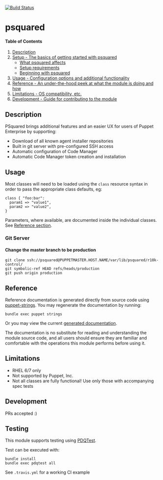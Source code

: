 [![Build Status](https://travis-ci.org/GeoffWilliams/declarativesystems.svg?branch=master)](https://travis-ci.org/declarativesystems/psquared)
# psquared

#### Table of Contents

1. [Description](#description)
1. [Setup - The basics of getting started with psquared](#setup)
    * [What psquared affects](#what-psquared-affects)
    * [Setup requirements](#setup-requirements)
    * [Beginning with psquared](#beginning-with-psquared)
1. [Usage - Configuration options and additional functionality](#usage)
1. [Reference - An under-the-hood peek at what the module is doing and how](#reference)
1. [Limitations - OS compatibility, etc.](#limitations)
1. [Development - Guide for contributing to the module](#development)

## Description

PSquared brings additional features and an easier UX for users of Puppet Enterprise by supporting:
* Download of all known agent installer repositories
* Built in git server with pre-configured SSH access
* Automatic configuration of Code Manager
* Automatic Code Manager token creation and installation


## Usage

Most classes will need to be loaded using the `class` resource syntax in order to pass the appropriate class defaults, eg:

```puppet
class { "foo:bar":
  param1 => "value1",
  param2 => "value2",
}
```

Parameters, where available, are documented inside the individual classes.  See [Reference section](#reference).

### Git Server
#### Change the master branch to be production
```shell
git clone ssh://psquared@PUPPETMASTER.HOST.NAME/var/lib/psquared/r10k-control/
git symbolic-ref HEAD refs/heads/production
git push origin production
```


## Reference
Reference documentation is generated directly from source code using [puppet-strings](https://github.com/puppetlabs/puppet-strings).  You may regenerate the documentation by running:

```shell
bundle exec puppet strings
```

Or you may view the current [generated documentation](https://rawgit.com/GeoffWilliams/psquared/master/doc/index.html).

The documentation is no substitute for reading and understanding the module source code, and all users should ensure they are familiar and comfortable with the operations this module performs before using it.

## Limitations
* RHEL 6/7 only
* Not supported by Puppet, Inc.
* Not all classes are fully functional!  Use only those with accompanying spec tests


## Development

PRs accepted :)

## Testing
This module supports testing using [PDQTest](https://github.com/GeoffWilliams/pdqtest).


Test can be executed with:

```
bundle install
bundle exec pdqtest all
```

See `.travis.yml` for a working CI example
